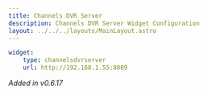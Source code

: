 ```yaml
---
title: Channels DVR Server
description: Channels DVR Server Widget Configuration
layout: ../../../layouts/MainLayout.astro
---
```


```yaml
widget:
    type: channelsdvrserver
    url: http://192.168.1.55:8089
```

*Added in v0.6.17*
